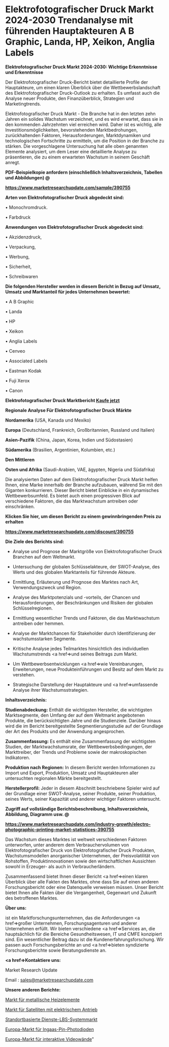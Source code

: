 # Elektrofotografischer Druck Markt 2024-2030 Trendanalyse mit führenden Hauptakteuren A B Graphic, Landa, HP, Xeikon, Anglia Labels

<strong>Elektrofotografischer Druck Markt 2024-2030: Wichtige Erkenntnisse und Erkenntnisse</strong>

Der Elektrofotografischer Druck-Bericht bietet detaillierte Profile der Hauptakteure, um einen klaren Überblick über die Wettbewerbslandschaft des Elektrofotografischer Druck-Outlook zu erhalten. Es umfasst auch die Analyse neuer Produkte, den Finanzüberblick, Strategien und Marketingtrends.

Elektrofotografischer Druck Markt - Die Branche hat in den letzten zehn Jahren ein solides Wachstum verzeichnet, und es wird erwartet, dass sie in den kommenden Jahrzehnten viel erreichen wird. Daher ist es wichtig, alle Investitionsmöglichkeiten, bevorstehenden Marktbedrohungen, zurückhaltenden Faktoren, Herausforderungen, Marktdynamiken und technologischen Fortschritte zu ermitteln, um die Position in der Branche zu stärken. Die vorgeschlagene Untersuchung hat alle oben genannten Elemente analysiert, um dem Leser eine detaillierte Analyse zu präsentieren, die zu einem erwarteten Wachstum in seinem Geschäft anregt.



<strong><b>PDF-Beispielkopie anfordern (einschließlich Inhaltsverzeichnis, Tabellen und Abbildungen) @ </b></strong>

<strong><a href=https://www.marketresearchupdate.com/sample/390755>

<strong>https://www.marketresearchupdate.com/sample/390755</u></a></strong></strong>



<strong>Arten von Elektrofotografischer Druck abgedeckt sind:</strong>

• Monochromdruck.

• Farbdruck



<strong>Anwendungen von Elektrofotografischer Druck abgedeckt sind:</strong>

• Akzidenzdruck,

• Verpackung,

• Werbung,

• Sicherheit,

• Schreibwaren



<strong>Die folgenden Hersteller werden in diesem Bericht in Bezug auf Umsatz, Umsatz und Marktanteil für jedes Unternehmen bewertet:</strong>

• A B Graphic

• Landa

• HP

• Xeikon

• Anglia Labels

• Cenveo

• Associated Labels

• Eastman Kodak

• Fuji Xerox

• Canon



<strong>Elektrofotografischer Druck Marktbericht <a href=https://www.marketresearchupdate.com/buynow/390755>Kaufe jetzt</a></strong>



<strong>Regionale Analyse Für Elektrofotografischer Druck Märkte</strong>



<strong>Nordamerika</strong> (USA, Kanada und Mexiko)



<strong>Europa</strong> (Deutschland, Frankreich, Großbritannien, Russland und Italien)



<strong>Asien-Pazifik</strong> (China, Japan, Korea, Indien und Südostasien)



<strong>Südamerika</strong> (Brasilien, Argentinien, Kolumbien, etc.)



<strong>Den Mittleren</strong> 

<strong>Osten und Afrika</strong> (Saudi-Arabien, VAE, ägypten, Nigeria und Südafrika)

Die analysierten Daten auf dem Elektrofotografischer Druck Markt helfen Ihnen, eine Marke innerhalb der Branche aufzubauen, während Sie mit den Giganten konkurrieren. Dieser Bericht bietet Einblicke in ein dynamisches Wettbewerbsumfeld. Es bietet auch einen progressiven Blick auf verschiedene Faktoren, die das Marktwachstum antreiben oder einschränken.



<strong>Klicken Sie hier, um diesen Bericht zu einem gewinnbringenden Preis zu erhalten
</strong>

<strong><a href=https://www.marketresearchupdate.com/discount/390755>https://www.marketresearchupdate.com/discount/390755</b></u></strong></a>



<strong>Die Ziele des Berichts sind:</strong>

- Analyse und Prognose der Marktgröße von Elektrofotografischer Druck Branchen auf dem Weltmarkt.

- Untersuchung der globalen Schlüsselakteure, der SWOT-Analyse, des Werts und des globalen Marktanteils für führende Akteure.

- Ermittlung, Erläuterung und Prognose des Marktes nach Art, Verwendungszweck und Region.

- Analyse des Marktpotenzials und -vorteils, der Chancen und Herausforderungen, der Beschränkungen und Risiken der globalen Schlüsselregionen.

- Ermittlung wesentlicher Trends und Faktoren, die das Marktwachstum antreiben oder hemmen.

- Analyse der Marktchancen für Stakeholder durch Identifizierung der wachstumsstarken Segmente.

- Kritische Analyse jedes Teilmarktes hinsichtlich des individuellen Wachstumstrends <a href=>und</a> seines Beitrags zum Markt.

- Um Wettbewerbsentwicklungen <a href=>wie</a> Vereinbarungen, Erweiterungen, neue Produkteinführungen und Besitz auf dem Markt zu verstehen.

- Strategische Darstellung der Hauptakteure und <a href=>umfas</a>sende Analyse ihrer Wachstumsstrategien.



<strong>Inhaltsverzeichnis:</strong>



<strong>Studienabdeckung:</strong> Enthält die wichtigsten Hersteller, die wichtigsten Marktsegmente, den Umfang der auf dem Weltmarkt angebotenen Produkte, die berücksichtigten Jahre und die Studienziele. Darüber hinaus wird die im Bericht bereitgestellte Segmentierungsstudie auf der Grundlage der Art des Produkts und der Anwendung angesprochen.



<strong>Zusammenfassung:</strong> Es enthält eine Zusammenfassung der wichtigsten Studien, der Marktwachstumsrate, der Wettbewerbsbedingungen, der Markttreiber, der Trends und Probleme sowie der makroskopischen Indikatoren.



<strong>Produktion nach Regionen:</strong> In diesem Bericht werden Informationen zu Import und Export, Produktion, Umsatz und Hauptakteuren aller untersuchten regionalen Märkte bereitgestellt.



<strong>Herstellerprofil:</strong> Jeder in diesem Abschnitt beschriebene Spieler wird auf der Grundlage einer SWOT-Analyse, seiner Produkte, seiner Produktion, seines Werts, seiner Kapazität und anderer wichtiger Faktoren untersucht.



<strong><b>Zugriff auf vollständige Berichtsbeschreibung, Inhaltsverzeichnis, Abbildung, Diagramm usw. @ </b></strong>

<strong><a href=https://www.marketresearchupdate.com/industry-growth/electro-photographic-printing-market-statistices-390755>https://www.marketresearchupdate.com/industry-growth/electro-photographic-printing-market-statistices-390755</a></strong>

Das Wachstum dieses Marktes ist weltweit verschiedenen Faktoren unterworfen, unter anderem dem Verbrauchervolumen von Elektrofotografischer Druck von Elektrofotografischer Druck Produkten, Wachstumsmodellen anorganischer Unternehmen, der Preisvolatilität von Rohstoffen, Produktinnovationen sowie den wirtschaftlichen Aussichten sowohl in Erzeuger- als auch in Verbraucherländern.

Zusammenfassend bietet Ihnen dieser Bericht <a href=>einen</a> klaren Überblick über alle Fakten des Marktes, ohne dass Sie auf einen anderen Forschungsbericht oder eine Datenquelle verweisen müssen. Unser Bericht bietet Ihnen alle Fakten über die Vergangenheit, Gegenwart und Zukunft des betroffenen Marktes.



<strong>Über uns:</strong>

 ist ein Marktforschungsunternehmen, das die Anforderungen <a href=>großer</a> Unternehmen, Forschungsagenturen und anderer Unternehmen erfüllt. Wir bieten verschiedene <a href=>Services</a> an, die hauptsächlich für die Bereiche Gesundheitswesen, IT und CMFE konzipiert sind. Ein wesentlicher Beitrag dazu ist die Kundenerfahrungsforschung. Wir passen auch Forschungsberichte an und <a href=>bieten</a> syndizierte Forschungsberichte sowie Beratungsdienste an.



<strong><a href=>Kontaktiere uns:</a></strong>

Market Research Update

Email : sales@marketresearchupdate.com



<strong>Unsere anderen Berichte:</strong>

<a href=https://www.linkedin.com/pulse/metallic-heating-elements-market-opportunities>Markt für metallische Heizelemente</a>

<a href=https://www.linkedin.com/pulse/electric-propulsion-satellite-market-current>Markt für Satelliten mit elektrischem Antrieb</a>

<a href=https://www.linkedin.com/pulse/location-based-services-lbs-system-market-sizing-up-anticipating>Standortbasierte Dienste-LBS-Systemmarkt</a>

<a href=https://www.linkedin.com/pulse/europe-ingaas-pin-photodiode-market-2023-continues>Europa-Markt für Ingaas-Pin-Photodioden</a>

<a href=https://www.linkedin.com/pulse/europe-interactive-video-wall-market-2023-top>Europa-Markt für interaktive Videowände</a>"
